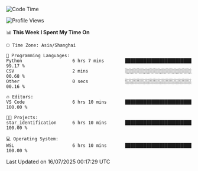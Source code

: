 <!--START_SECTION:waka-->
![Code Time](http://img.shields.io/badge/Code%20Time-3%2C029%20hrs%2049%20mins-blue)

![Profile Views](http://img.shields.io/badge/Profile%20Views-0-blue)

📊 **This Week I Spent My Time On** 

```text
🕑︎ Time Zone: Asia/Shanghai

💬 Programming Languages: 
Python                   6 hrs 7 mins        █████████████████████████   99.17 % 
CSV                      2 mins              ░░░░░░░░░░░░░░░░░░░░░░░░░   00.68 % 
Other                    0 secs              ░░░░░░░░░░░░░░░░░░░░░░░░░   00.16 % 

🔥 Editors: 
VS Code                  6 hrs 10 mins       █████████████████████████   100.00 % 

🐱‍💻 Projects: 
star_identification      6 hrs 10 mins       █████████████████████████   100.00 % 

💻 Operating System: 
WSL                      6 hrs 10 mins       █████████████████████████   100.00 % 
```


 Last Updated on 16/07/2025 00:17:29 UTC
<!--END_SECTION:waka-->